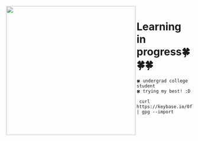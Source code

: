 <!-- <h1 align="left">connect with me!😳👋🏻</h1>  -->
<img src=https://c.tenor.com/cLZu-9wCoJQAAAAC/yotsubato.gif width='350' align="left"> 

# Learning in progress🍀🍀🍀


```🍀 undergrad college student```
<br>
```🍀 trying my best! :D ```
<br>
```
 curl https://keybase.io/0fractalx/pgp_keys.asc | gpg --import
```

<!-- <img src="https://c.tenor.com/2PkVFyE0PbEAAAAC/yotsubato-guruguru.gif" width='240'>  -->
<!-- <img align='right' src="https://i.pinimg.com/originals/91/b9/f9/91b9f980088e8a98b4060d362e962a74.gif" width='200' /> -->

